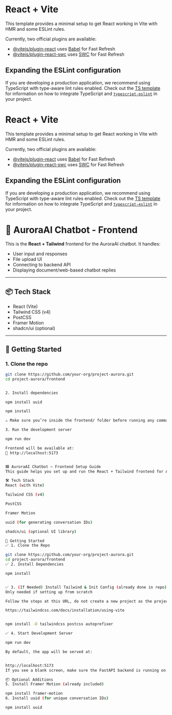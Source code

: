 # React + Vite

This template provides a minimal setup to get React working in Vite with HMR and some ESLint rules.

Currently, two official plugins are available:

- [@vitejs/plugin-react](https://github.com/vitejs/vite-plugin-react/blob/main/packages/plugin-react) uses [Babel](https://babeljs.io/) for Fast Refresh
- [@vitejs/plugin-react-swc](https://github.com/vitejs/vite-plugin-react/blob/main/packages/plugin-react-swc) uses [SWC](https://swc.rs/) for Fast Refresh

## Expanding the ESLint configuration

If you are developing a production application, we recommend using TypeScript with type-aware lint rules enabled. Check out the [TS template](https://github.com/vitejs/vite/tree/main/packages/create-vite/template-react-ts) for information on how to integrate TypeScript and [`typescript-eslint`](https://typescript-eslint.io) in your project.

# React + Vite

This template provides a minimal setup to get React working in Vite with HMR and some ESLint rules.

Currently, two official plugins are available:

- [@vitejs/plugin-react](https://github.com/vitejs/vite-plugin-react/blob/main/packages/plugin-react) uses [Babel](https://babeljs.io/) for Fast Refresh
- [@vitejs/plugin-react-swc](https://github.com/vitejs/vite-plugin-react/blob/main/packages/plugin-react-swc) uses [SWC](https://swc.rs/) for Fast Refresh

## Expanding the ESLint configuration

If you are developing a production application, we recommend using TypeScript with type-aware lint rules enabled. Check out the [TS template](https://github.com/vitejs/vite/tree/main/packages/create-vite/template-react-ts) for information on how to integrate TypeScript and [`typescript-eslint`](https://typescript-eslint.io) in your project.


# 🧠 AuroraAI Chatbot - Frontend

This is the **React + Tailwind** frontend for the AuroraAI chatbot. It handles:
- User input and responses
- File upload UI
- Connecting to backend API
- Displaying document/web-based chatbot replies

---

## 📦 Tech Stack

- React (Vite)
- Tailwind CSS (v4)
- PostCSS
- Framer Motion
- shadcn/ui (optional)

---

## 🚀 Getting Started

### 1. Clone the repo
```bash
git clone https://github.com/your-org/project-aurora.git
cd project-aurora/frontend


2. Install dependencies

npm install uuid

npm install

⚠️ Make sure you’re inside the frontend/ folder before running any commands.

3. Run the development server

npm run dev

Frontend will be available at:
🔗 http://localhost:5173


🟦 AuroraAI Chatbot – Frontend Setup Guide
This guide helps you set up and run the React + Tailwind frontend for AuroraAI locally.

🛠 Tech Stack
React (with Vite)

Tailwind CSS (v4)

PostCSS

Framer Motion

uuid (for generating conversation IDs)

shadcn/ui (optional UI library)

🚀 Getting Started
✅ 1. Clone the Repo

git clone https://github.com/your-org/project-aurora.git
cd project-aurora/frontend
✅ 2. Install Dependencies

npm install


✅ 3. (If Needed) Install Tailwind & Init Config (already done in repo)
Only needed if setting up from scratch

Follow the steps at this URL, do not create a new project as the project is already existing, just run the file installation.

https://tailwindcss.com/docs/installation/using-vite


npm install -D tailwindcss postcss autoprefixer

✅ 4. Start Development Server

npm run dev

By default, the app will be served at:


http://localhost:5173
If you see a blank screen, make sure the FastAPI backend is running on http://localhost:8000.

📦 Optional Additions
5. Install Framer Motion (already included)

npm install framer-motion
6. Install uuid (for unique conversation IDs)

npm install uuid
